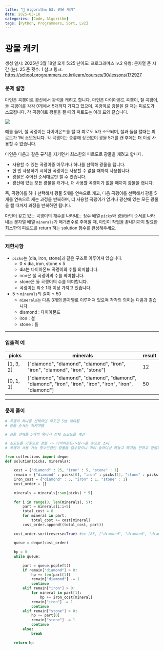 ```yaml
---
title: "🧠 Algorithm 63: 광물 캐키"
date: 2025-03-18
categories: [Code, Algorithm]
tags: [Python, Programmers, Sort, Lv2]
---
```


# 광물 캐키

생성 일시: 2025년 3월 18일 오후 5:25
난이도: 프로그래머스 lv.2
유형: 문자열
푼 시간 (분): 25
푼 횟수: 1
참고 링크: https://school.programmers.co.kr/learn/courses/30/lessons/172927

### **문제 설명**

마인은 곡괭이로 광산에서 광석을 캐려고 합니다. 마인은 다이아몬드 곡괭이, 철 곡괭이, 돌 곡괭이를 각각 0개에서 5개까지 가지고 있으며, 곡괭이로 광물을 캘 때는 피로도가 소모됩니다. 각 곡괭이로 광물을 캘 때의 피로도는 아래 표와 같습니다.

![](https://user-images.githubusercontent.com/62426665/217975815-63c58d04-0421-4c39-85ce-17613b9c9389.png)

예를 들어, 철 곡괭이는 다이아몬드를 캘 때 피로도 5가 소모되며, 철과 돌을 캘때는 피로도가 1씩 소모됩니다. 각 곡괭이는 종류에 상관없이 광물 5개를 캔 후에는 더 이상 사용할 수 없습니다.

마인은 다음과 같은 규칙을 지키면서 최소한의 피로도로 광물을 캐려고 합니다.

- 사용할 수 있는 곡괭이중 아무거나 하나를 선택해 광물을 캡니다.
- 한 번 사용하기 시작한 곡괭이는 사용할 수 없을 때까지 사용합니다.
- 광물은 주어진 순서대로만 캘 수 있습니다.
- 광산에 있는 모든 광물을 캐거나, 더 사용할 곡괭이가 없을 때까지 광물을 캡니다.

즉, 곡괭이를 하나 선택해서 광물 5개를 연속으로 캐고, 다음 곡괭이를 선택해서 광물 5개를 연속으로 캐는 과정을 반복하며, 더 사용할 곡괭이가 없거나 광산에 있는 모든 광물을 캘 때까지 과정을 반복하면 됩니다.

마인이 갖고 있는 곡괭이의 개수를 나타내는 정수 배열 `picks`와 광물들의 순서를 나타내는 문자열 배열 `minerals`가 매개변수로 주어질 때, 마인이 작업을 끝내기까지 필요한 최소한의 피로도를 return 하는 solution 함수를 완성해주세요.

---

### 제한사항

- `picks`는 [dia, iron, stone]과 같은 구조로 이루어져 있습니다.
    - 0 ≤ dia, iron, stone ≤ 5
    - dia는 다이아몬드 곡괭이의 수를 의미합니다.
    - iron은 철 곡괭이의 수를 의미합니다.
    - stone은 돌 곡괭이의 수를 의미합니다.
    - 곡괭이는 최소 1개 이상 가지고 있습니다.
- 5 ≤ `minerals`의 길이 ≤ 50
    - `minerals`는 다음 3개의 문자열로 이루어져 있으며 각각의 의미는 다음과 같습니다.
    - diamond : 다이아몬드
    - iron : 철
    - stone : 돌

---

### 입출력 예

| picks | minerals | result |
| --- | --- | --- |
| [1, 3, 2] | ["diamond", "diamond", "diamond", "iron", "iron", "diamond", "iron", "stone"] | 12 |
| [0, 1, 1] | ["diamond", "diamond", "diamond", "diamond", "diamond", "iron", "iron", "iron", "iron", "iron", "diamond"] | 50 |

---

### 문제 풀이

```python
# 곡괭이 하나를 선택하면 무조건 5번 캐야됨
# 광물 순서는 지켜야됌

# 광물 전체를 5개씩 묶어서 전체 소모도를 계산

# 소모도를 기준으로 정렬 -> 다이아몬드->철->돌 순으로 소비
# 곡괭이 사용 가능 횟수만큼만 광물을 캘수있으니 미리 슬라이싱 해놓고 해야됨 안하고 정렬하면 캘수없었던 광물들이 앞에 올수도있음

from collections import deque
def solution(picks, minerals):
    
    cost = {"diamond" : 25, "iron" : 5, "stone" : 1}
    remain = {"diamond" : picks[0], "iron" : picks[1], "stone" : picks[2]}
    iron_cost = {"diamond" : 5, "iron" : 1, "stone" : 1}
    cost_order = []
    
    minerals = minerals[:sum(picks) * 5]
    
    for i in range(0, len(minerals), 5):
        part = minerals[i:i+5]
        total_cost = 0
        for mineral in part:
            total_cost += cost[mineral]
        cost_order.append((total_cost, part))
        
    cost_order.sort(reverse=True) #ex [85, ["diamond", "diamond", "diamond", "iron", "iron"]]
    
    queue = deque(cost_order)
    
    hp = 0
    while queue:
        
        part = queue.popleft()
        if remain["diamond"] > 0:
            hp += len(part[1])
            remain["diamond"] -= 1
            continue
        elif remain["iron"] > 0:
            for mineral in part[1]:
                hp += iron_cost[mineral]
            remain["iron"] -= 1
            continue
        elif remain["stone"] > 0:
            hp += part[0]
            remain["stone"] -= 1
            continue
        else:
            break
    
    return hp
```